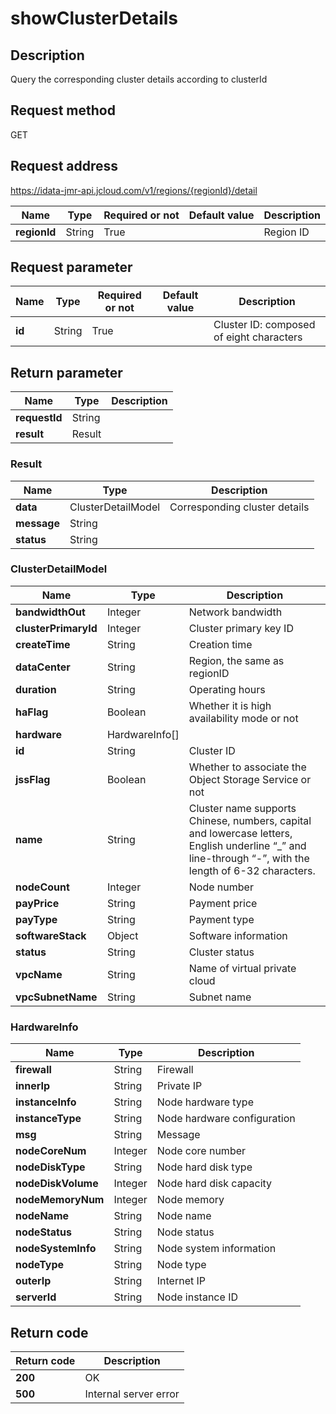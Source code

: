 # showClusterDetails


## Description
Query the corresponding cluster details according to clusterId

## Request method
GET

## Request address
https://idata-jmr-api.jcloud.com/v1/regions/{regionId}/detail

|Name|Type|Required or not|Default value|Description|
|---|---|---|---|---|
|**regionId**|String|True||Region ID|

## Request parameter
|Name|Type|Required or not|Default value|Description|
|---|---|---|---|---|
|**id**|String|True||Cluster ID: composed of eight characters|


## Return parameter
|Name|Type|Description|
|---|---|---|
|**requestId**|String||
|**result**|Result||


### <a name="Result">Result</a>
|Name|Type|Description|
|---|---|---|
|**data**|ClusterDetailModel|Corresponding cluster details|
|**message**|String||
|**status**|String||
### <a name="ClusterDetailModel">ClusterDetailModel</a>
|Name|Type|Description|
|---|---|---|
|**bandwidthOut**|Integer|Network bandwidth|
|**clusterPrimaryId**|Integer|Cluster primary key ID|
|**createTime**|String|Creation time|
|**dataCenter**|String|Region, the same as regionID|
|**duration**|String|Operating hours|
|**haFlag**|Boolean|Whether it is high availability mode or not|
|**hardware**|HardwareInfo[]||
|**id**|String|Cluster ID|
|**jssFlag**|Boolean|Whether to associate the Object Storage Service or not|
|**name**|String|Cluster name supports Chinese, numbers, capital and lowercase letters, English underline “_” and line-through “-”, with the length of 6-32 characters.|
|**nodeCount**|Integer|Node number|
|**payPrice**|String|Payment price|
|**payType**|String|Payment type|
|**softwareStack**|Object|Software information|
|**status**|String|Cluster status|
|**vpcName**|String|Name of virtual private cloud|
|**vpcSubnetName**|String|Subnet name|
### <a name="HardwareInfo">HardwareInfo</a>
|Name|Type|Description|
|---|---|---|
|**firewall**|String|Firewall|
|**innerIp**|String|Private IP|
|**instanceInfo**|String|Node hardware type|
|**instanceType**|String|Node hardware configuration|
|**msg**|String|Message|
|**nodeCoreNum**|Integer|Node core number|
|**nodeDiskType**|String|Node hard disk type|
|**nodeDiskVolume**|Integer|Node hard disk capacity|
|**nodeMemoryNum**|Integer|Node memory|
|**nodeName**|String|Node name|
|**nodeStatus**|String|Node status|
|**nodeSystemInfo**|String|Node system information|
|**nodeType**|String|Node type|
|**outerIp**|String|Internet IP|
|**serverId**|String|Node instance ID|

## Return code
|Return code|Description|
|---|---|
|**200**|OK|
|**500**|Internal server error|
